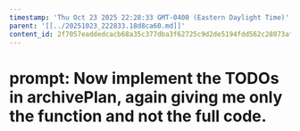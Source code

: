 ```yaml
---
timestamp: 'Thu Oct 23 2025 22:28:33 GMT-0400 (Eastern Daylight Time)'
parent: '[[../20251023_222833.18d8ca60.md]]'
content_id: 2f7057eaddedcacb68a35c377dba3f62725c9d2de5194fdd562c28073af3ed8b
---
```


# prompt: Now implement the TODOs in archivePlan, again giving me only the function and not the full code.
